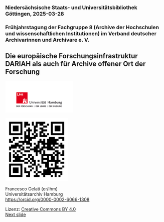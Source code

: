 ### Niedersächsische Staats- und Universitätsbibliothek Göttingen, 2025-03-28 
### Frühjahrstagung der Fachgruppe 8 (Archive der Hochschulen und wissenschaftlichen Institutionen) im Verband deutscher Archivarinnen und Archivare e. V.
## Die europäische Forschungsinfrastruktur DARIAH als auch für Archive offener Ort der Forschung


<a href="https://www.uni-hamburg.de/"><img src="media/uhh.png" alt="LOGO UHH" height="100px"/></a>

<a><img src="media/qr.jpg" alt="QR code" height="200px"/></a>

Francesco Gelati (er/ihm)  
Universitätsarchiv Hamburg  
https://orcid.org/0000-0002-6066-1308   

Lizenz: [Creative Commons BY 4.0](https://creativecommons.org/licenses/by/4.0/)  
[Next slide](02.md)
